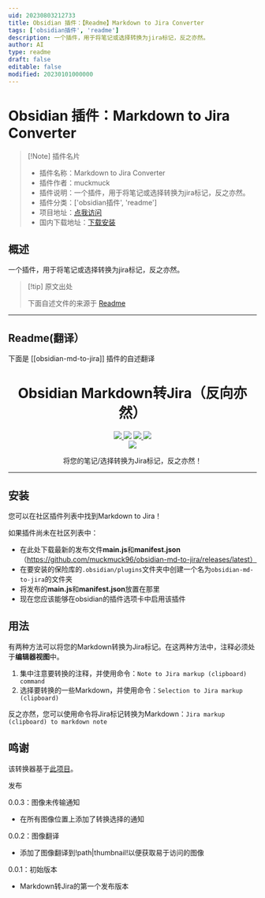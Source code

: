 ```yaml
---
uid: 20230803212733
title: Obsidian 插件：【Readme】Markdown to Jira Converter
tags: ['obsidian插件', 'readme']
description: 一个插件，用于将笔记或选择转换为jira标记，反之亦然。
author: AI
type: readme
draft: false
editable: false
modified: 20230101000000
---
```


# Obsidian 插件：Markdown to Jira Converter

> [!Note] 插件名片
> - 插件名称：Markdown to Jira Converter
> - 插件作者：muckmuck
> - 插件说明：一个插件，用于将笔记或选择转换为jira标记，反之亦然。
> - 插件分类：['obsidian插件', 'readme']
> - 项目地址：[点我访问](https://github.com/muckmuck96/obsidian-md-to-jira)
> - 国内下载地址：[下载安装](https://pkmer.cn/products/plugin/pluginMarket/?obsidian-md-to-jira)

## 概述

一个插件，用于将笔记或选择转换为jira标记，反之亦然。



> [!tip] 原文出处
> 
>下面自述文件的来源于 [Readme](https://ghproxy.net/https://raw.githubusercontent.com/muckmuck96/obsidian-md-to-jira/master/README.md)
> 

---

## Readme(翻译）

下面是 [[obsidian-md-to-jira]] 插件的自述翻译



<h1 align="center">Obsidian Markdown转Jira（反向亦然）</h1>

<p align="center">
    <a href="https://github.com/muckmuck96/obsidian-md-to-jira/releases/latest">
		<img src="https://img.shields.io/github/manifest-json/v/muckmuck96/obsidian-md-to-jira?color=blue">
	</a>
    <img src="https://img.shields.io/github/release-date/muckmuck96/obsidian-md-to-jira">
	<a href="https://github.com/muckmuck96/obsidian-md-to-jira/blob/master/LICENSE">
		<img src="https://img.shields.io/github/license/muckmuck96/obsidian-md-to-jira">
	</a>
	<img src="https://img.shields.io/github/downloads/muckmuck96/obsidian-md-to-jira/total">
	<br>
	<a href="https://github.com/muckmuck96/obsidian-md-to-jira/issues">
		<img src="https://img.shields.io/github/issues/muckmuck96/obsidian-md-to-jira">
	</a>
	
</p>

<div align="center">
  将您的笔记/选择转换为Jira标记，反之亦然！
</div>


---
## 安装
您可以在社区插件列表中找到Markdown to Jira！

如果插件尚未在社区列表中：
- 在此处下载最新的发布文件**main.js**和**manifest.json**（https://github.com/muckmuck96/obsidian-md-to-jira/releases/latest）
- 在要安装的保险库的`.obsidian/plugins`文件夹中创建一个名为`obsidian-md-to-jira`的文件夹
- 将发布的**main.js**和**manifest.json**放置在那里
- 现在您应该能够在obsidian的插件选项卡中启用该插件

## 用法
有两种方法可以将您的Markdown转换为Jira标记。在这两种方法中，注释必须处于**编辑器视图**中。

1. 集中注意要转换的注释，并使用命令：`Note to Jira markup (clipboard) command`
2. 选择要转换的一些Markdown，并使用命令：`Selection to Jira markup (clipboard)`

反之亦然，您可以使用命令将Jira标记转换为Markdown：`Jira markup (clipboard) to markdown note`

## 鸣谢
该转换器基于[此项目](https://github.com/FokkeZB/J2M)。

发布

0.0.3：图像未传输通知
- 在所有图像位置上添加了转换选择的通知

0.0.2：图像翻译
- 添加了图像翻译到!path|thumbnail!以便获取易于访问的图像

0.0.1：初始版本
- Markdown转Jira的第一个发布版本



